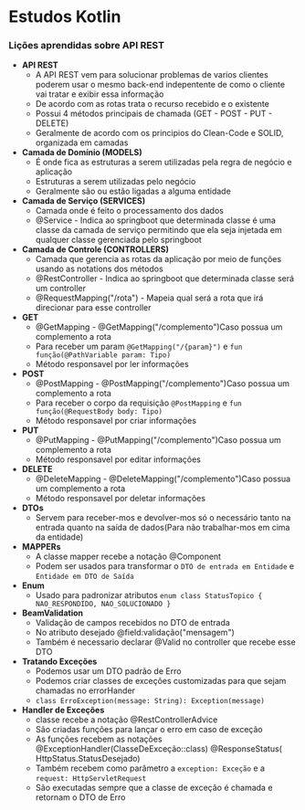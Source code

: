 # Estudos Kotlin

### Lições aprendidas sobre API REST

- **API REST**
    - A API REST vem para solucionar problemas de varios clientes poderem usar o mesmo back-end indepentente de como o
      cliente vai tratar e exibir essa informação
    - De acordo com as rotas trata o recurso recebido e o existente
    - Possui 4 métodos principais de chamada (GET - POST - PUT - DELETE)
    - Geralmente de acordo com os principios do Clean-Code e SOLID, organizada em camadas
- **Camada de Domínio (MODELS)**
    - É onde fica as estruturas a serem utilizadas pela regra de negócio e aplicação
    - Estruturas a serem utilizadas pelo negócio
    - Geralmente são ou estão ligadas a alguma entidade
- **Camada de Serviço (SERVICES)**
    - Camada onde é feito o processamento dos dados
    - @Service - Indica ao springboot que determinada classe é uma classe da camada de serviço permitindo que ela seja
      injetada em qualquer classe gerenciada pelo springboot
- **Camada de Controle (CONTROLLERS)**
    - Camada que gerencia as rotas da aplicação por meio de funções usando as notations dos métodos
    - @RestController - Indica ao springboot que determinada classe será um controller
    - @RequestMapping("/rota") - Mapeia qual será a rota que irá direcionar para esse controller
- **GET**
    - @GetMapping - @GetMapping("/complemento")Caso possua um complemento a rota
    - Para receber um param `@GetMapping("/{param}")` e `fun função(@PathVariable param: Tipo)`
    - Método responsavel por ler informações
- **POST**
    - @PostMapping - @PostMapping("/complemento")Caso possua um complemento a rota
    - Para receber o corpo da requisição `@PostMapping` e `fun função(@RequestBody body: Tipo)`
    - Método responsavel por criar informações
- **PUT**
    - @PutMapping - @PutMapping("/complemento")Caso possua um complemento a rota
    - Método responsavel por editar informações
- **DELETE**
    - @DeleteMapping - @DeleteMapping("/complemento")Caso possua um complemento a rota
    - Método responsavel por deletar informações
- **DTOs**
    - Servem para receber-mos e devolver-mos só o necessário tanto na entrada quanto na saída de dados(Para não
      trabalhar-mos em cima da entidade)
- **MAPPERs**
    - A classe mapper recebe a notação @Component
    - Podem ser usados para transformar o `DTO de entrada em Entidade` e `Entidade em DTO de Saída`
- **Enum**
    - Usado para padronizar atributos `enum class StatusTopico { NAO_RESPONDIDO, NAO_SOLUCIONADO }`
- **BeamValidation**
    - Validação de campos recebidos no DTO de entrada
    - No atributo desejado @field:validação("mensagem")
    - Também é necessario declarar @Valid no controller que recebe esse DTO
- **Tratando Exceções**
    - Podemos usar um DTO padrão de Erro
    - Podemos criar classes de exceções customizadas para que sejam chamadas no errorHander
    - `class ErroException(message: String): Exception(message)`
- **Handler de Exceções**
    - classe recebe a notação @RestControllerAdvice
    - São criadas funções para lançar o erro em caso de exceção
    - As funções recebem as notações @ExceptionHandler(ClasseDeExceção::class) @ResponseStatus(
      HttpStatus.StatusDesejado)
    - Também recebem como parâmetro a `exception: Exceção` e a `request: HttpServletRequest`
    - São executadas sempre que a classe de exceção é chamada e retornam o DTO de Erro